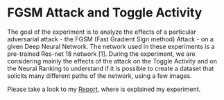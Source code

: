# FGSM Attack and Toggle Activity

The goal of the experiment is to analyze the effects of a particular adversarial attack - the
FGSM (Fast Gradient Sign method) Attack - on a given Deep Neural Network. The network used
in these experiments is a pre-trained Res-net 18 network [1].
During the experiment, we are considering mainly the effects of the attack on the Toggle Activity
and on the Neural Ranking to understand if it is possible to create a dataset that solicits many
different paths of the network, using a few images.

Please take a look to my [Report](!https://github.com/marcopra/Toggle-Activity/blob/main/FGSM_attack_and_toggle_activity.pdf), where is explained my experiment.

